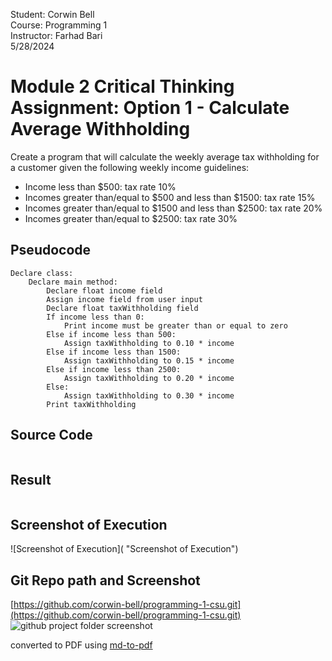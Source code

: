 Student: Corwin Bell <br>
Course: Programming 1 <br>
Instructor: Farhad Bari <br>
5/28/2024
# Module 2 Critical Thinking Assignment: Option 1 - Calculate Average Withholding
Create a program that will calculate the weekly average tax withholding for a customer given the following weekly income guidelines:
- Income less than $500: tax rate 10%
- Incomes greater than/equal to $500 and less than $1500: tax rate 15%
- Incomes greater than/equal to $1500 and less than $2500: tax rate 20%
- Incomes greater than/equal to $2500: tax rate 30%
## Pseudocode
```
Declare class:
	Declare main method:
		Declare float income field
		Assign income field from user input
		Declare float taxWithholding field
		If income less than 0:
			Print income must be greater than or equal to zero
		Else if income less than 500:
			Assign taxWithholding to 0.10 * income
		Else if income less than 1500:
			Assign taxWithholding to 0.15 * income
		Else if income less than 2500:
			Assign taxWithholding to 0.20 * income
		Else:
			Assign taxWithholding to 0.30 * income
		Print taxWithholding
```
## Source Code
```java

```

## Result
```

```
## Screenshot of Execution
![Screenshot of Execution]( "Screenshot of Execution")

## Git Repo path and Screenshot
[https://github.com/corwin-bell/programming-1-csu.git](https://github.com/corwin-bell/programming-1-csu.git)
![github project folder screenshot]()

converted to PDF using [md-to-pdf](https://github.com/simonhaenisch/md-to-pdf)
